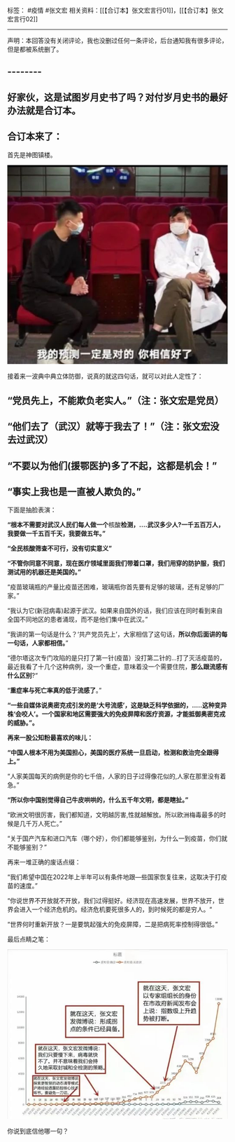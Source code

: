 标签： #疫情 #张文宏
相关资料：[[【合订本】张文宏言行01]]，[[【合订本】张文宏言行02]]
***
声明：本回答没有关闭评论，我也没删过任何一条评论，后台通知我有很多评论，但是都被系统删了。

## \--------

## 好家伙，这是试图岁月史书了吗？对付岁月史书的最好办法就是合订本。

## 合订本来了：

首先是神图镇楼。

[![1673197090412.jpeg](https://raw.githubusercontent.com/bluntvoice/mypic/main/1673197090412.jpeg)](https://raw.githubusercontent.com/bluntvoice/mypic/main/1673197090412.jpeg)

接着来一波典中典立体防御，说真的就这四句话，就可以对此人定性了：

## **“党员先上，不能欺负老实人。”（注：张文宏是党员）**

## **“他们去了（武汉）就等于我去了！”（注：张文宏没去过武汉）**

## **“不要以为他们(援鄂医护)多了不起，这都是机会！”**

## **“事实上我也是一直被人欺负的。”**

下面是抽脸表演：

**“根本不需要对武汉人民们每人做一个**核酸**检测，....武汉多少人?一千五百万人，我要做一千五百千天，我要做五年。”**

**“全民核酸筛查不可行，没有切实意义”**

**“不管你同意不同意，现在医疗领域里面我们带着口罩，我们用穿的防护服，我们测试用的机器还是美国的。”**

“疫苗玻璃瓶的产量比疫苗还困难，玻璃瓶你首先要有足够的玻璃，还有足够的厂家。”

“我认为它(新冠病毒)起源于武汉。如果来自国外的话，我们应该在同时看到来自全国不同地区的患者涌现，而不是他们集中在武汉。”

“我讲的第一句话是什么？‘共产党员先上’，大家相信了这句话，**所以你后面讲的每一句话，人家都相信。**”

“德尔塔这次专门攻陷的是只打了第一针(疫苗）没打第二针的...打了灭活疫苗的，最近我看了十几个这种病例，没一个重症，意味着没一个需要住院，**那么跟流感有什么区别**?“

“**重症率与死亡率真的低于流感了**。”

**“一些自媒体说奥密克戎引发的是‘**大号流感**’，这是缺乏科学依据的，.....**这种变异株‘会咬人’。一个国家和地区需要强大的免疫屏障和医疗资源，才能抵御奥密克戎的威胁。**”。**

**再来一股公知粉最喜欢的味儿：**

**“中国人根本不用为美国担心，美国的医疗系统一旦启动，检测和救治完全跟得上。”**

“人家美国每天的病例是你的七千倍，人家的日子过得像花似的,人家在那里没有着急。”

**“所以你中国别觉得自己牛皮哄哄的，什么五千年文明，都是瞎扯。”**

“欧洲文明很厉害，我们都知道，文明越厉害,性就越解放。所以欧洲梅毒最多的时候是几千万人死亡。”

“关于国产汽车和进口汽车（哪个好），你们都能够鉴别，为什么一到疫苗，你们就不能够鉴别？”

再来一堆正确的废话点缀：

“我们希望中国在2022年上半年可以有条件地跟—些国家恢复往来，这取决于打疫苗的速度。”

“你说世界不开放就不开放，我们过得挺好。经济现在高速发展，世界不放开，世界会进入一个经济危机的。经济危机要死很多人的，到时候死的都是穷人。“

“世界何时重新开放？一是要筑起强大的免疫屏障，二是把病死率控制得很低。”

最后点睛之笔：

[![1673197087888.jpeg](https://raw.githubusercontent.com/bluntvoice/mypic/main/1673197087888.jpeg)](https://raw.githubusercontent.com/bluntvoice/mypic/main/1673197087888.jpeg)

你说到底信他哪一句？